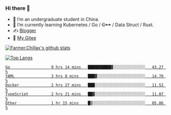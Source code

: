 ### Hi there 👋

- 🔭 I’m an undergraduate student in China.
- 🌱 I’m currently learning Kubernetes / Go / ~~C++~~ / Data Struct / Rust.
- ✍️ [Blogger](https://blog.farmer233.top)
- 🤔 [My Gitee](https://gitee.com/Farmer-chong)


[![Farmer.Chillax's github stats](https://github-readme-stats.vercel.app/api?username=FarmerChillax)](https://github.com/anuraghazra/github-readme-stats)

[![Top Langs](https://github-readme-stats.vercel.app/api/top-langs/?username=FarmerChillax&layout=compact&hide=html,css,javascript)](https://github.com/anuraghazra/github-readme-stats)

<p>
  <a href="https://wakatime.com/@Farmer">
        <!--START_SECTION:waka-->

```text
Go                  9 hrs 14 mins   ██████████▓░░░░░░░░░░░░░░   43.27 %
YAML                3 hrs 8 mins    ███▓░░░░░░░░░░░░░░░░░░░░░   14.70 %
Docker              2 hrs 27 mins   ███░░░░░░░░░░░░░░░░░░░░░░   11.52 %
TypeScript          2 hrs 21 mins   ██▓░░░░░░░░░░░░░░░░░░░░░░   11.07 %
Other               1 hr 15 mins    █▒░░░░░░░░░░░░░░░░░░░░░░░   05.86 %
```

<!--END_SECTION:waka-->
  </a>
</p>

<!--
**Farmer-chong/Farmer-chong** is a ✨ _special_ ✨ repository because its `README.md` (this file) appears on your GitHub profile.

Here are some ideas to get you started:

- 🔭 I’m currently working on ...
- 🌱 I’m currently learning ...
- 👯 I’m looking to collaborate on ...
- 🤔 I’m looking for help with ...
- 💬 Ask me about ...
- 📫 How to reach me: ...
- 😄 Pronouns: ...
- ⚡ Fun fact: ...
-->
